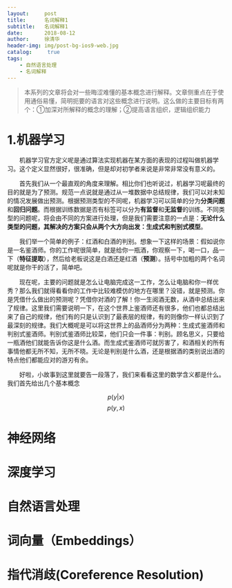 ```yaml
---
layout:     post
title:      名词解释1
subtitle:   名词解释1
date:       2018-08-12
author:     徐清华
header-img: img/post-bg-ios9-web.jpg
catalog: 	 true
tags:
    - 自然语言处理
    - 名词解释
---
```


>本系列的文章将会对一些晦涩难懂的基本概念进行解释。文章侧重点在于使用通俗易懂，简明扼要的语言对这些概念进行说明。这么做的主要目标有两个：①加深对所解释的概念的理解；②提高语言组织，逻辑组织能力

# 1.机器学习

&emsp;&emsp;机器学习官方定义呢是通过算法实现机器在某方面的表现的过程叫做机器学习。这个定义显然很好，很准确，但是却对初学者来说是非常非常没有意义的。

&emsp;&emsp;首先我们从一个最直观的角度来理解。相比你们也听说过，机器学习呢最终的目的就是为了预测。规范一点说就是通过从一堆数据中总结规律，我们可以对未知的情况发展做出预测。根据预测类型的不同呢，机器学习可以简单的分为**分类问题**和**回归问题**。而根据训练数据是否有标签可以分为**有监督**和**无监督**的训练。不同类型的问题呢，将会由不同的方案进行处理，但是我们需要注意的一点是：**无论什么类型的问题，其解决的方案只会从两个大方向出发：生成式和判别式模型**。

&emsp;&emsp;我们举一个简单的例子：红酒和白酒的判别。想象一下这样的场景：假如说你是一名鉴酒师。你的工作呢很简单，就是给你一瓶酒，你观察一下，喝一口，品一下（**特征提取**），然后给老板说这是白酒还是红酒（**预测**）。括号中加粗的两个名词呢就是你干的活了，简单吧。

&emsp;&emsp;现在呢，主要的问题就是怎么让电脑完成这一工作，怎么让电脑和你一样优秀？那么我们就得看看你的工作中比较难模仿的地方在哪里？没错，就是预测。你是凭借什么做出的预测呢？凭借你对酒的了解！你一生阅酒无数，从酒中总结出来了规律。这里我们需要说明一下，在这个世界上鉴酒师还有很多，他们也都总结出来了自己的规律，他们有的只是认识到了最表层的规律，有的则像你一样认识到了最深刻的规律。我们大概呢是可以将这世界上的品酒师分为两种：生成式鉴酒师和判别式鉴酒师。判别式鉴酒师比较菜，他们只会一件事：判别。顾名思义，只要给一瓶酒他们就能告诉你这是什么酒。而生成式鉴酒师可就厉害了，和酒相关的所有事情他都无所不知，无所不晓。无论是判别是什么酒，还是根据酒的类别说出酒的特点他们都能应对的游刃有余。

&emsp;&emsp;好啦，小故事到这里就要告一段落了，我们来看看这里的数学含义都是什么。我们首先给出几个基本概念

$$p(y|x)\tag{判别式}$$
$$p(y,x)\tag{生成式}$$

# 神经网络

# 深度学习

# 自然语言处理

# 词向量（Embeddings）

# 指代消歧(Coreference Resolution)
